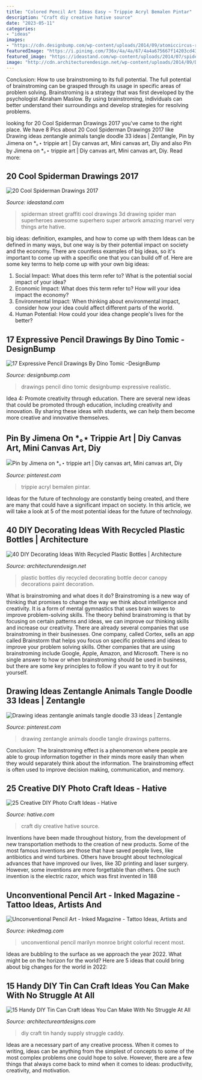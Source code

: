 ```yaml
---
title: "Colored Pencil Art Ideas Easy ~ Trippie Acryl Bemalen Pintar"
description: "Craft diy creative hative source"
date: "2023-05-11"
categories:
- "ideas"
images:
- "https://cdn.designbump.com/wp-content/uploads/2014/09/atomiccircus-realistic-pencil-drawings-dino-tomic-9.jpg"
featuredImage: "https://i.pinimg.com/736x/4a/4a/67/4a4a675667f14203cd43eb3d2f9492e5.jpg"
featured_image: "https://ideastand.com/wp-content/uploads/2014/07/spiderman-drawings/4-spiderman-drawings.jpg"
image: "http://cdn.architecturendesign.net/wp-content/uploads/2014/09/DIY-Plastic-Bottles-ideas-4.jpg"
---
```



Conclusion: How to use brainstroming to its full potential.
The full potential of brainstroming can be grasped through its usage in specific areas of problem solving. Brainstroming is a strategy that was first developed by the psychologist Abraham Maslow. By using brainstroming, individuals can better understand their surroundings and develop strategies for resolving problems.

	

		
looking for 20 Cool Spiderman Drawings 2017 you've came to the right place. We have 8 Pics about 20 Cool Spiderman Drawings 2017 like Drawing ideas zentangle animals tangle doodle 33 ideas | Zentangle, Pin by Jimena on *｡⋆ trippie art | Diy canvas art, Mini canvas art, Diy and also Pin by Jimena on *｡⋆ trippie art | Diy canvas art, Mini canvas art, Diy. Read more:
		
    
## 20 Cool Spiderman Drawings 2017

<img loading=lazy src="https://ideastand.com/wp-content/uploads/2014/07/spiderman-drawings/4-spiderman-drawings.jpg" onerror="this.onerror=null;this.src='https://tse2.mm.bing.net/th?id=OIP.FoDb6moj54CFoORld7AAQwHaLH&amp;pid=15.1';" alt="20 Cool Spiderman Drawings 2017">

_Source: ideastand.com_

>spiderman street graffiti cool drawings 3d drawing spider man superheroes awesome superhero super artwork amazing marvel very things arte hative. 

	

big ideas: definition, examples, and how to come up with them
Ideas can be defined in many ways, but one way is by their potential impact on society and the economy. There are countless examples of big ideas, so it's important to come up with a specific one that you can build off of. Here are some key terms to help come up with your own big ideas:
1. Social Impact: What does this term refer to? What is the potential social impact of your idea?  
2. Economic Impact: What does this term refer to? How will your idea impact the economy?  
3. Environmental Impact: When thinking about environmental impact, consider how your idea could affect different parts of the world. 
4. Human Potential: How could your idea change people's lives for the better?

    
## 17 Expressive Pencil Drawings By Dino Tomic -DesignBump

<img loading=lazy src="https://cdn.designbump.com/wp-content/uploads/2014/09/atomiccircus-realistic-pencil-drawings-dino-tomic-9.jpg" onerror="this.onerror=null;this.src='https://tse4.mm.bing.net/th?id=OIP.5rDKZwSAtUfHJ65e2TH1ygHaFj&amp;pid=15.1';" alt="17 Expressive Pencil Drawings By Dino Tomic -DesignBump">

_Source: designbump.com_

>drawings pencil dino tomic designbump expressive realistic. 

	

Idea 4: Promote creativity through education.
There are several new ideas that could be promoted through education, including creativity and innovation. By sharing these ideas with students, we can help them become more creative and innovative themselves.

    
## Pin By Jimena On *｡⋆ Trippie Art | Diy Canvas Art, Mini Canvas Art, Diy

<img loading=lazy src="https://i.pinimg.com/736x/9d/f4/de/9df4decc6d95d90e97e4789001aeb50d.jpg" onerror="this.onerror=null;this.src='https://tse3.mm.bing.net/th?id=OIP.c_oFTz357OfLJph4avWKggHaJ3&amp;pid=15.1';" alt="Pin by Jimena on *｡⋆ trippie art | Diy canvas art, Mini canvas art, Diy">

_Source: pinterest.com_

>trippie acryl bemalen pintar. 

	

Ideas for the future of technology are constantly being created, and there are many that could have a significant impact on society. In this article, we will take a look at 5 of the most potential ideas for the future of technology.

    
## 40 DIY Decorating Ideas With Recycled Plastic Bottles | Architecture

<img loading=lazy src="http://cdn.architecturendesign.net/wp-content/uploads/2014/09/DIY-Plastic-Bottles-ideas-4.jpg" onerror="this.onerror=null;this.src='https://tse4.mm.bing.net/th?id=OIP.n1jcFhtcubEuExxD8Zq9wwHaFs&amp;pid=15.1';" alt="40 DIY Decorating Ideas With Recycled Plastic Bottles | Architecture">

_Source: architecturendesign.net_

>plastic bottles diy recycled decorating bottle decor canopy decorations paint decoration. 

	

What is brainstroming and what does it do?
Brainstroming is a new way of thinking that promises to change the way we think about intelligence and creativity. It is a form of mental gymnastics that uses brain waves to improve problem-solving skills. The theory behind brainstroming is that by focusing on certain patterns and ideas, we can improve our thinking skills and increase our creativity.
There are already several companies that use brainstroming in their businesses. One company, called Cortex, sells an app called Brainstorm that helps you focus on specific problems and ideas to improve your problem solving skills. Other companies that are using brainstroming include Google, Apple, Amazon, and Microsoft. There is no single answer to how or when brainstroming should be used in business, but there are some key principles to follow if you want to try it out for yourself.

    
## Drawing Ideas Zentangle Animals Tangle Doodle 33 Ideas | Zentangle

<img loading=lazy src="https://i.pinimg.com/736x/4a/4a/67/4a4a675667f14203cd43eb3d2f9492e5.jpg" onerror="this.onerror=null;this.src='https://tse3.mm.bing.net/th?id=OIP.rh-0tG4uBHxsVDD5sFP5vwAAAA&amp;pid=15.1';" alt="Drawing ideas zentangle animals tangle doodle 33 ideas | Zentangle">

_Source: pinterest.com_

>drawing zentangle animals doodle tangle drawings patterns. 

	

Conclusion:
The brainstroming effect is a phenomenon where people are able to group information together in their minds more easily than when they would separately think about the information. The brainstroming effect is often used to improve decision making, communication, and memory.

    
## 25 Creative DIY Photo Craft Ideas - Hative

<img loading=lazy src="https://hative.com/wp-content/uploads/2014/11/diy-photo-craft-ideas/23-diy-photo-craft-ideas.jpg" onerror="this.onerror=null;this.src='https://tse3.mm.bing.net/th?id=OIP.MgGUXorVUvA4fWyds88K4AHaOl&amp;pid=15.1';" alt="25 Creative DIY Photo Craft Ideas - Hative">

_Source: hative.com_

>craft diy creative hative source. 

	

Inventions have been made throughout history, from the development of new transportation methods to the creation of new products. Some of the most famous inventions are those that have saved people lives, like antibiotics and wind turbines. Others have brought about technological advances that have improved our lives, like 3D printing and laser surgery. However, some inventions are more forgettable than others. One such invention is the electric razor, which was first invented in 188
    
## Unconventional Pencil Art - Inked Magazine - Tattoo Ideas, Artists And

<img loading=lazy src="https://www.inkedmag.com/.image/t_share/MTU5MDMyNjQ3MjY4OTAyNTQ5/marylinlead.gif" onerror="this.onerror=null;this.src='https://tse1.mm.bing.net/th?id=OIP.CpONHw6gDHzgohWmgWHNlwHaHa&amp;pid=15.1';" alt="Unconventional Pencil Art - Inked Magazine - Tattoo Ideas, Artists and">

_Source: inkedmag.com_

>unconventional pencil marilyn monroe bright colorful recent most. 

	

Ideas are bubbling to the surface as we approach the year 2022. What might be on the horizon for the world? Here are 5 ideas that could bring about big changes for the world in 2022:

    
## 15 Handy DIY Tin Can Craft Ideas You Can Make With No Struggle At All

<img loading=lazy src="https://www.architectureartdesigns.com/wp-content/uploads/2019/05/15-Handy-DIY-Tin-Can-Craft-Ideas-You-Can-Make-With-No-Struggle-At-All-15.jpg" onerror="this.onerror=null;this.src='https://tse3.mm.bing.net/th?id=OIP.KATgEwfqufjLn6UuXijOUQHaJ3&amp;pid=15.1';" alt="15 Handy DIY Tin Can Craft Ideas You Can Make With No Struggle At All">

_Source: architectureartdesigns.com_

>diy craft tin handy supply struggle caddy. 

	

Ideas are a necessary part of any creative process. When it comes to writing, ideas can be anything from the simplest of concepts to some of the most complex problems one could hope to solve. However, there are a few things that always come back to mind when it comes to ideas: productivity, creativity, and motivation.

